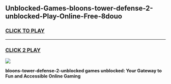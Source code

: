 
## Unblocked-Games-bloons-tower-defense-2-unblocked-Play-Online-Free-8douo
<h3>
<a href="https://premium76.site?title=bloons-tower-defense-2-unblocked&ref=26A">CLICK TO PLAY</a></h3>
<hr>

<h3>
<a href="https://premium76.site?title=bloons-tower-defense-2-unblocked&ref=26A">CLICK 2 PLAY</a>
  
</h3>

<a href="https://premium76.site?title=bloons-tower-defense-2-unblocked&ref=26A"><img src="https://clearcache.store/games.png"></a>


**bloons-tower-defense-2-unblocked games unblocked: Your Gateway to Fun and Accessible Online Gaming**
